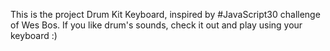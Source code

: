 
This is the project Drum Kit Keyboard, inspired by #JavaScript30 challenge of Wes Bos. 
If you like drum's sounds, check it out and play using your keyboard :) 

                                   
<!-- ---------------------------------- \\
// ------- Inspired by: Wes Bos ------- \\
// -------     #JavaScript30    ------- \\
// ------------------------------------ \\
// ------- design: mateuszmatzh ------- \\
// ----------------------------------- -->

